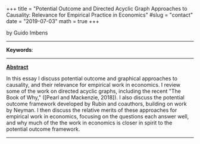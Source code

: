 +++
title = "Potential Outcome and Directed Acyclic Graph Approaches to Causality: Relevance for Empirical Practice in Economics"
#slug = "contact"
date = "2019-07-03"
math = true
+++

by  Guido Imbens
___
**Keywords**:  
___
**[Abstract](https://drive.google.com/file/d/1nzLXvLf4hqxqduIOyo3gOKucDrwEul3z/view?usp=drivesdk)**

In this essay I discuss potential outcome and graphical approaches to causality, and their relevance for empirical work in economics. I review some of the work on directed acyclic graphs, including the recent "The Book of Why," ([Pearl and Mackenzie, 2018]). I also discuss the potential outcome framework developed by Rubin and coauthors, building on work by Neyman. I then discuss the relative merits of these approaches for empirical work in economics, focusing on the questions each answer well, and why much of the the work in economics is closer in spirit to the potential outcome framework. 
___
 